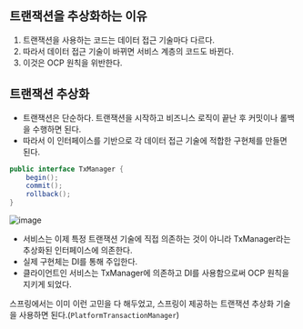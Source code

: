 ## 트랜잭션을 추상화하는 이유

1. 트랜잭션을 사용하는 코드는 데이터 접근 기술마다 다르다.
2. 따라서 데이터 접근 기술이 바뀌면 서비스 계층의 코드도 바뀐다.
3. 이것은 OCP 원칙을 위반한다.

## 트랜잭션 추상화

- 트랜잭션은 단순하다. 트랜잭션을 시작하고 비즈니스 로직이 끝난 후 커밋이나 롤백을 수행하면 된다.
- 따라서 이 인터페이스를 기반으로 각 데이터 접근 기술에 적합한 구현체를 만들면 된다.

```java
public interface TxManager {
    begin();
    commit();
    rollback();
}
```

![image](https://user-images.githubusercontent.com/97447334/229276348-2692e15c-6b97-4f46-882f-051fae7fb16a.png)

- 서비스는 이제 특정 트랜잭션 기술에 직접 의존하는 것이 아니라 TxManager라는 추상화된 인터페이스에 의존한다.
- 실제 구현체는 DI를 통해 주입한다.
- 클라이언트인 서비스는 TxManager에 의존하고 DI를 사용함으로써 OCP 원칙을 지키게 되었다.

스프링에서는 이미 이런 고민을 다 해두었고, 스프링이 제공하는 트랜잭션 추상화 기술을 사용하면 된다.(`PlatformTransactionManager`)